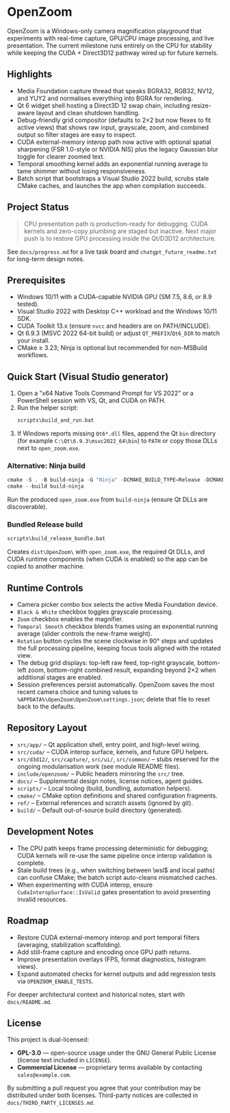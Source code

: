 # OpenZoom

OpenZoom is a Windows-only camera magnification playground that experiments with real-time capture, GPU/CPU image processing, and live presentation. The current milestone runs entirely on the CPU for stability while keeping the CUDA + Direct3D12 pathway wired up for future kernels.

## Highlights
- Media Foundation capture thread that speaks BGRA32, RGB32, NV12, and YUY2 and normalises everything into BGRA for rendering.
- Qt 6 widget shell hosting a Direct3D 12 swap chain, including resize-aware layout and clean shutdown handling.
- Debug-friendly grid compositor (defaults to 2×2 but now flexes to fit active views) that shows raw input, grayscale, zoom, and combined output so filter stages are easy to inspect.
- CUDA external-memory interop path now active with optional spatial sharpening (FSR 1.0-style or NVIDIA NIS) plus the legacy Gaussian blur toggle for clearer zoomed text.
- Temporal smoothing kernel adds an exponential running average to tame shimmer without losing responsiveness.
- Batch script that bootstraps a Visual Studio 2022 build, scrubs stale CMake caches, and launches the app when compilation succeeds.

## Project Status
> CPU presentation path is production-ready for debugging. CUDA kernels and zero-copy plumbing are staged but inactive. Next major push is to restore GPU processing inside the Qt/D3D12 architecture.

See `docs/progress.md` for a live task board and `chatgpt_future_readme.txt` for long-term design notes.

## Prerequisites
- Windows 10/11 with a CUDA-capable NVIDIA GPU (SM 7.5, 8.6, or 8.9 tested).
- Visual Studio 2022 with Desktop C++ workload and the Windows 10/11 SDK.
- CUDA Toolkit 13.x (ensure `nvcc` and headers are on PATH/INCLUDE).
- Qt 6.9.3 (MSVC 2022 64-bit build) or adjust `QT_PREFIX`/`Qt6_DIR` to match your install.
- CMake ≥ 3.23; Ninja is optional but recommended for non-MSBuild workflows.

## Quick Start (Visual Studio generator)
1. Open a "x64 Native Tools Command Prompt for VS 2022" or a PowerShell session with VS, Qt, and CUDA on PATH.
2. Run the helper script:
   ```bat
   scripts\build_and_run.bat
   ```
3. If Windows reports missing `Qt6*.dll` files, append the Qt `bin` directory (for example `C:\Qt\6.9.3\msvc2022_64\bin`) to `PATH` or copy those DLLs next to `open_zoom.exe`.

### Alternative: Ninja build
```powershell
cmake -S . -B build-ninja -G "Ninja" -DCMAKE_BUILD_TYPE=Release -DCMAKE_PREFIX_PATH="C:/Qt/6.9.3/msvc2022_64" -DCMAKE_CUDA_ARCHITECTURES="75;86;89"
cmake --build build-ninja
```
Run the produced `open_zoom.exe` from `build-ninja` (ensure Qt DLLs are discoverable).

### Bundled Release build
```bat
scripts\build_release_bundle.bat
```
Creates `dist\OpenZoom\` with `open_zoom.exe`, the required Qt DLLs, and CUDA runtime components (when CUDA is enabled) so the app can be copied to another machine.

## Runtime Controls
- Camera picker combo box selects the active Media Foundation device.
- `Black & White` checkbox toggles grayscale processing.
- `Zoom` checkbox enables the magnifier.
- `Temporal Smooth` checkbox blends frames using an exponential running average (slider controls the new-frame weight).
- `Rotation` button cycles the scene clockwise in 90° steps and updates the full processing pipeline, keeping focus tools aligned with the rotated view.
- The debug grid displays: top-left raw feed, top-right grayscale, bottom-left zoom, bottom-right combined result, expanding beyond 2×2 when additional stages are enabled.
- Session preferences persist automatically. OpenZoom saves the most recent camera choice and tuning values to `%APPDATA%\OpenZoom\OpenZoom\settings.json`; delete that file to reset back to the defaults.

## Repository Layout
- `src/app/` – Qt application shell, entry point, and high-level wiring.
- `src/cuda/` – CUDA interop surface, kernels, and future GPU helpers.
- `src/d3d12/`, `src/capture/`, `src/ui/`, `src/common/` – stubs reserved for
  the ongoing modularisation work (see module README files).
- `include/openzoom/` – Public headers mirroring the `src/` tree.
- `docs/` – Supplemental design notes, license notices, agent guides.
- `scripts/` – Local tooling (build, bundling, automation helpers).
- `cmake/` – CMake option definitions and shared configuration fragments.
- `ref/` – External references and scratch assets (ignored by git).
- `build/` – Default out-of-source build directory (generated).

## Development Notes
- The CPU path keeps frame processing deterministic for debugging; CUDA kernels will re-use the same pipeline once interop validation is complete.
- Stale build trees (e.g., when switching between \wsl$ and local paths) can confuse CMake; the batch script auto-cleans mismatched caches.
- When experimenting with CUDA interop, ensure `CudaInteropSurface::IsValid` gates presentation to avoid presenting invalid resources.

## Roadmap
- Restore CUDA external-memory interop and port temporal filters (averaging, stabilization scaffolding).
- Add still-frame capture and encoding once GPU path returns.
- Improve presentation overlays (FPS, format diagnostics, histogram views).
- Expand automated checks for kernel outputs and add regression tests via `OPENZOOM_ENABLE_TESTS`.

For deeper architectural context and historical notes, start with `docs/README.md`.

## License

This project is dual-licensed:

- **GPL-3.0** — open-source usage under the GNU General Public License
  (license text included in `LICENSE`).
- **Commercial License** — proprietary terms available by contacting
  `sales@example.com`.

By submitting a pull request you agree that your contribution may be
distributed under both licenses. Third-party notices are collected in
`docs/THIRD_PARTY_LICENSES.md`.
